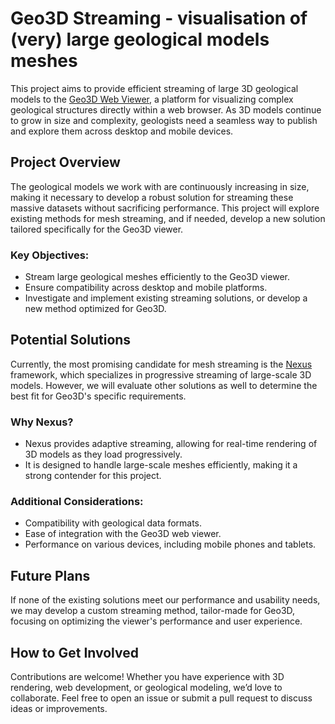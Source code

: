 # Geo3D Streaming - visualisation of (very) large geological models meshes

This project aims to provide efficient streaming of large 3D geological models to the [Geo3D Web Viewer](https://geo3d.pgi.gov.pl/), a platform for visualizing complex geological structures directly within a web browser. As 3D models continue to grow in size and complexity, geologists need a seamless way to publish and explore them across desktop and mobile devices.

## Project Overview

The geological models we work with are continuously increasing in size, making it necessary to develop a robust solution for streaming these massive datasets without sacrificing performance. This project will explore existing methods for mesh streaming, and if needed, develop a new solution tailored specifically for the Geo3D viewer.

### Key Objectives:
- Stream large geological meshes efficiently to the Geo3D viewer.
- Ensure compatibility across desktop and mobile platforms.
- Investigate and implement existing streaming solutions, or develop a new method optimized for Geo3D.
  
## Potential Solutions

Currently, the most promising candidate for mesh streaming is the [Nexus](https://github.com/cnr-isti-vclab/nexus) framework, which specializes in progressive streaming of large-scale 3D models. However, we will evaluate other solutions as well to determine the best fit for Geo3D's specific requirements.

### Why Nexus?
- Nexus provides adaptive streaming, allowing for real-time rendering of 3D models as they load progressively.
- It is designed to handle large-scale meshes efficiently, making it a strong contender for this project.

### Additional Considerations:
- Compatibility with geological data formats.
- Ease of integration with the Geo3D web viewer.
- Performance on various devices, including mobile phones and tablets.

## Future Plans
If none of the existing solutions meet our performance and usability needs, we may develop a custom streaming method, tailor-made for Geo3D, focusing on optimizing the viewer's performance and user experience.

## How to Get Involved
Contributions are welcome! Whether you have experience with 3D rendering, web development, or geological modeling, we’d love to collaborate. Feel free to open an issue or submit a pull request to discuss ideas or improvements.
